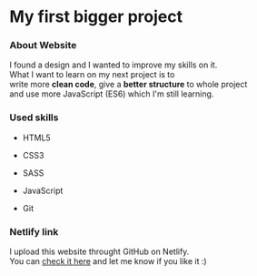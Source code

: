 # My first bigger project

### About Website

I found a design and I wanted to improve my skills on it.  
What I want to learn on my next project is to  
write more **clean code**, give a **better structure** to whole project  
and use more JavaScript (ES6) which I'm still learning.

### Used skills

- HTML5

- CSS3

- SASS

- JavaScript

- Git

### Netlify link

I upload this website throught GitHub on Netlify.  
You can [check it here](https://michalfiser-new-project.netlify.app/) and let me know if you like it :)
